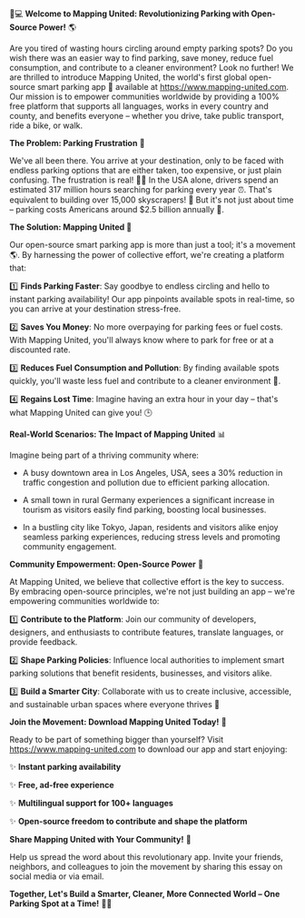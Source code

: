 🚗💻 **Welcome to Mapping United: Revolutionizing Parking with Open-Source Power!** 🌎

Are you tired of wasting hours circling around empty parking spots? Do you wish there was an easier way to find parking, save money, reduce fuel consumption, and contribute to a cleaner environment? Look no further! We are thrilled to introduce Mapping United, the world's first global open-source smart parking app 🌟 available at https://www.mapping-united.com. Our mission is to empower communities worldwide by providing a 100% free platform that supports all languages, works in every country and county, and benefits everyone – whether you drive, take public transport, ride a bike, or walk.

**The Problem: Parking Frustration** 🤯

We've all been there. You arrive at your destination, only to be faced with endless parking options that are either taken, too expensive, or just plain confusing. The frustration is real! 🚗💔 In the USA alone, drivers spend an estimated 317 million hours searching for parking every year ⏰. That's equivalent to building over 15,000 skyscrapers! 🌆 But it's not just about time – parking costs Americans around $2.5 billion annually 💸.

**The Solution: Mapping United 🚀**

Our open-source smart parking app is more than just a tool; it's a movement 🌎. By harnessing the power of collective effort, we're creating a platform that:

1️⃣ **Finds Parking Faster**: Say goodbye to endless circling and hello to instant parking availability! Our app pinpoints available spots in real-time, so you can arrive at your destination stress-free.

2️⃣ **Saves You Money**: No more overpaying for parking fees or fuel costs. With Mapping United, you'll always know where to park for free or at a discounted rate.

3️⃣ **Reduces Fuel Consumption and Pollution**: By finding available spots quickly, you'll waste less fuel and contribute to a cleaner environment 🌿.

4️⃣ **Regains Lost Time**: Imagine having an extra hour in your day – that's what Mapping United can give you! 🕒

**Real-World Scenarios: The Impact of Mapping United** 📊

Imagine being part of a thriving community where:

* A busy downtown area in Los Angeles, USA, sees a 30% reduction in traffic congestion and pollution due to efficient parking allocation.

* A small town in rural Germany experiences a significant increase in tourism as visitors easily find parking, boosting local businesses.

* In a bustling city like Tokyo, Japan, residents and visitors alike enjoy seamless parking experiences, reducing stress levels and promoting community engagement.

**Community Empowerment: Open-Source Power** 🤝

At Mapping United, we believe that collective effort is the key to success. By embracing open-source principles, we're not just building an app – we're empowering communities worldwide to:

1️⃣ **Contribute to the Platform**: Join our community of developers, designers, and enthusiasts to contribute features, translate languages, or provide feedback.

2️⃣ **Shape Parking Policies**: Influence local authorities to implement smart parking solutions that benefit residents, businesses, and visitors alike.

3️⃣ **Build a Smarter City**: Collaborate with us to create inclusive, accessible, and sustainable urban spaces where everyone thrives 🌈

**Join the Movement: Download Mapping United Today!** 📲

Ready to be part of something bigger than yourself? Visit https://www.mapping-united.com to download our app and start enjoying:

✨ **Instant parking availability**

✨ **Free, ad-free experience**

✨ **Multilingual support for 100+ languages**

✨ **Open-source freedom to contribute and shape the platform**

**Share Mapping United with Your Community!** 🤝

Help us spread the word about this revolutionary app. Invite your friends, neighbors, and colleagues to join the movement by sharing this essay on social media or via email.

**Together, Let's Build a Smarter, Cleaner, More Connected World – One Parking Spot at a Time!** 🌟💚